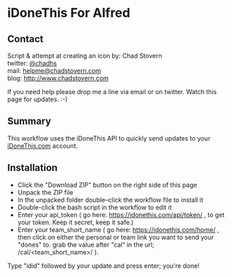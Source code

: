 # iDoneThis For Alfred

## Contact
Script & attempt at creating an icon by: Chad Stovern  
twitter: [@chadhs](https://twitter.com/chadhs "Twitter")  
mail: <helpme@chadstovern.com>  
blog: <http://www.chadstovern.com>

If you need help please drop me a line via email or on twitter.  Watch this page for updates.  :-)

## Summary

This workflow uses the iDoneThis API to quickly send updates to your [iDoneThis.com](http://idonethis.com) account.

## Installation

- Click the "Download ZIP" button on the right side of this page
- Unpack the ZIP file
- In the unpacked folder double–click the workflow file to install it
- Double-click the bash script in the workflow to edit it
- Enter your api_token ( go here: https://idonethis.com/api/token/ , to get your token.  Keep it secret, keep it safe.)
- Enter your team_short_name ( go here: https://idonethis.com/home/ , then click on either the personal or team link you want to send your "dones" to. grab the value after "cal“ in the url; /cal/\<team_short_name\>/ ).

Type "idid" followed by your update and press enter; you're done!
